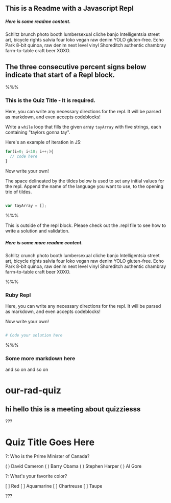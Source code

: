 ## This is a Readme with a Javascript Repl

##### Here is some readme content.

Schlitz brunch photo booth lumbersexual cliche banjo Intelligentsia street art, bicycle rights salvia four loko vegan raw denim YOLO gluten-free. Echo Park 8-bit quinoa, raw denim next level vinyl Shoreditch authentic chambray farm-to-table craft beer XOXO.

## The three consecutive percent signs below indicate that start of a Repl block.

%%%

### This is the Quiz Title - It is required.

Here, you can write any necessary directions for the repl.  It will be parsed as markdown, and even accepts codeblocks!

Write a `while` loop that fills the given array `tayArray` with five strings, each containing "taylors gonna tay".

Here's an example of iteration in JS:

```js
for(i=0; i<10; i++;){
  // code here
}
```

Now write your own!

The space delineated by the tildes below is used to set any initial values for the repl.  Append the name of the language you want to use, to the opening trio of tildes.

~~~javascript

var tayArray = [];

~~~

%%%

This is outside of the repl block.  Please check out the .repl file to see how to write a solution and validation.

##### Here is some more readme content.

Schlitz crunch photo booth lumbersexual cliche banjo Intelligentsia street art, bicycle rights salvia four loko vegan raw denim YOLO gluten-free. Echo Park 8-bit quinoa, raw denim next level vinyl Shoreditch authentic chambray farm-to-table craft beer XOXO.

%%%

### Ruby Repl

Here, you can write any necessary directions for the repl.  It will be parsed as markdown, and even accepts codeblocks!

Now write your own!

~~~ruby

# Code your solution here

~~~

%%%

### Some more markdown here

and so on and so on

# our-rad-quiz

## hi hello this is a meeting about quizziesss

???

# Quiz Title Goes Here

?: Who is the Prime Minister of Canada?

( ) David Cameron
( ) Barry Obama
( ) Stephen Harper
( ) Al Gore

?: What's your favorite color?

[ ] Red
[ ] Aquamarine
[ ] Chartreuse
[ ] Taupe

???
